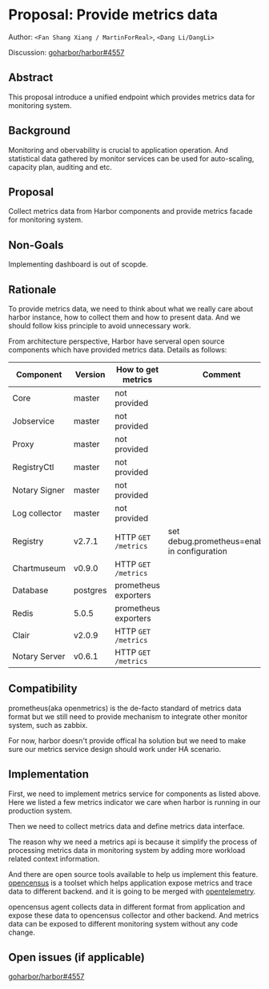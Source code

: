 # Proposal: Provide metrics data

Author: `<Fan Shang Xiang / MartinForReal>`, `<Dang Li/DangLi>`

Discussion: [goharbor/harbor#4557](https://github.com/goharbor/harbor/issues/4557)

## Abstract

This proposal introduce a unified endpoint which provides metrics data for monitoring system.

## Background

Monitoring and obervability is crucial to application operation. And statistical data gathered by monitor services can be used for auto-scaling, capacity plan, auditing and etc.

## Proposal

Collect metrics data from Harbor components and provide metrics facade for monitoring system.

## Non-Goals

Implementing dashboard is out of scopde.

## Rationale

To provide metrics data, we need to think about what we really care about harbor instance, how to collect them and how to present data. And we should follow kiss principle to avoid unnecessary work.

From architecture perspective, Harbor have serveral open source components which have provided metrics data. Details as follows:

Component | Version | How to get metrics | Comment 
------------|------------|------------|------------
 | Core | master | not provided |
 | Jobservice | master | not provided |  
 | Proxy | master | not provided |
 | RegistryCtl | master |  not provided |  
 | Notary Signer | master |  not provided |  
 | Log collector | master |  not provided |  
 | Registry | v2.7.1 | HTTP `GET /metrics` |  set debug.prometheus=enabled in configuration
 | Chartmuseum | v0.9.0 | HTTP `GET /metrics` |
 | Database | postgres | prometheus exporters |
 | Redis | 5.0.5 | prometheus exporters |
 | Clair | v2.0.9 | HTTP `GET /metrics` |  
 | Notary Server | v0.6.1 | HTTP `GET /metrics` |  

## Compatibility

prometheus(aka openmetrics) is the de-facto standard of metrics data format but we still need to provide mechanism to integrate other monitor system, such as zabbix.

For now, harbor doesn't provide offical ha solution but we need to make sure our metrics service design should work under HA scenario.

## Implementation

First, we need to implement metrics service for components as listed above. Here we listed a few metrics indicator we care when harbor is running in our production system.


Then we need to collect metrics data and define metrics data interface.

The reason why we need a metrics api is because it simplify the process of processing metrics data in monitoring system by adding more workload related context information.

And there are open source tools available to help us implement this feature. [opencensus](https://opencensus.io) is a toolset which helps application expose metrics and trace data to different backend. and it is going to be merged with [opentelemetry](https://opentelemetry.io/).

opencensus agent collects data in different format from application and expose these data to opencensus collector and other backend. And metrics data can be exposed to different monitoring system without any code change.

## Open issues (if applicable)

[goharbor/harbor#4557](https://github.com/goharbor/harbor/issues/4557)

